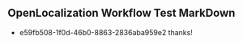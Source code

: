 ## OpenLocalization Workflow Test MarkDown
* e59fb508-1f0d-46b0-8863-2836aba959e2 thanks!

<!--HONumber=Jul16_HO4-->


